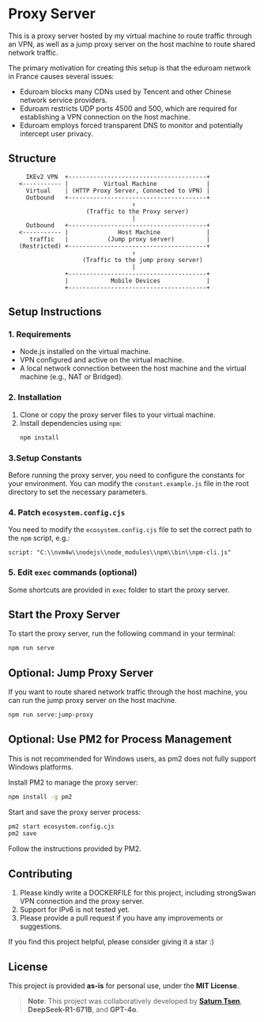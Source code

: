 # Proxy Server

This is a proxy server hosted by my virtual machine to route traffic through an
VPN, as well as a jump proxy server on the host machine to route shared network
traffic.

The primary motivation for creating this setup is that the eduroam network in
France causes several issues:
- Eduroam blocks many CDNs used by Tencent and other Chinese network service
providers.
- Eduroam restricts UDP ports 4500 and 500, which are required for establishing
a VPN connection on the host machine.
- Eduroam employs forced transparent DNS to monitor and potentially
intercept user privacy. 

## Structure

```
     IKEv2 VPN  +---------------------------------------+
   <----------- |          Virtual Machine              | 
     Virtual    | (HTTP Proxy Server, Connected to VPN) |
     Outbound   +---------------------------------------+
                                   ↑                                
                      (Traffic to the Proxy server)  
                                   |                                
     Outbound   +---------------------------------------+  
   <----------- |              Host Machine             |  
      traffic   |           (Jump proxy server)         |  
   (Restricted) +---------------------------------------+  
                                   ↑
                     (Traffic to the jump proxy server)
                                   |
                +---------------------------------------+
                |            Mobile Devices             |
                +---------------------------------------+
```

## Setup Instructions

### 1. Requirements

- Node.js installed on the virtual machine.
- VPN configured and active on the virtual machine.
- A local network connection between the host machine and the virtual machine
  (e.g., NAT or Bridged).

### 2. Installation

1. Clone or copy the proxy server files to your virtual machine.
2. Install dependencies using `npm`:
   ```bash
   npm install
   ```
### 3.Setup Constants

Before running the proxy server, you need to configure the constants for your
environment. You can modify the `constant.example.js` file in the root directory
to set the necessary parameters.

### 4. Patch `ecosystem.config.cjs`

You need to modify the `ecosystem.config.cjs` file to set the correct path to
the `npm` script, e.g.:

```
script: "C:\\nvm4w\\nodejs\\node_modules\\npm\\bin\\npm-cli.js"
```

### 5. Edit `exec` commands (optional)

Some shortcuts are provided in `exec` folder to start the proxy server.

## Start the Proxy Server

To start the proxy server, run the following command in your terminal:

```bash
npm run serve
```

## Optional: Jump Proxy Server

If you want to route shared network traffic through the host machine, you can
run the jump proxy server on the host machine.

```bash
npm run serve:jump-proxy
```

## Optional: Use PM2 for Process Management

This is not recommended for Windows users, as pm2 does not fully support Windows
platforms.

Install PM2 to manage the proxy server:

```bash
npm install -g pm2
```

Start and save the proxy server process:

```bash
pm2 start ecosystem.config.cjs
pm2 save
```

Follow the instructions provided by PM2.

## Contributing

1. Please kindly write a DOCKERFILE for this project, including strongSwan VPN
   connection and the proxy server.
2. Support for IPv6 is not tested yet.
3. Please provide a pull request if you have any improvements or suggestions.

If you find this project helpful, please consider giving it a star :)

## License

This project is provided **as-is** for personal use, under the **MIT License**.

> **Note**: This project was collaboratively developed by **[Saturn
> Tsen](https://saturntsen.github.io)**, **DeepSeek-R1-671B**, and **GPT-4o**.
